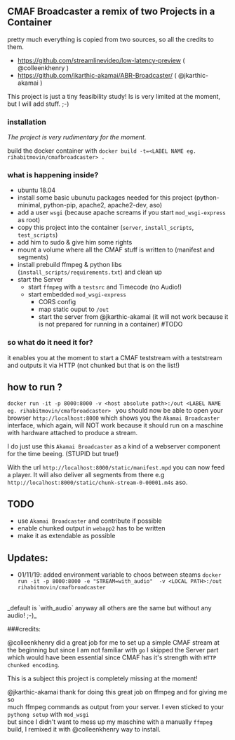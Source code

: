 
## CMAF Broadcaster a remix of two Projects in a Container

 pretty much everything is copied from two sources, so all the credits to them.

 - https://github.com/streamlinevideo/low-latency-preview ( @colleenkhenry )
 - https://github.com/jkarthic-akamai/ABR-Broadcaster/ ( @jkarthic-akamai )

This project is just a tiny feasibility study!
Is is very limited at the moment, but I will add stuff. ;-)

### installation
_The project is very rudimentary for the moment._

build the docker container with
`docker build -t=<LABEL NAME eg. rihabitmovin/cmafbroadcaster> .`

### what is happening inside?

- ubuntu 18.04
- install some basic ubunutu packages needed for this project (python-minimal, python-pip, apache2, apache2-dev, aso)
- add a user `wsgi` (because apache screams if you start `mod_wsgi-express` as root)
- copy this project into the container (`server`, `install_scripts`, `test_scripts`)
- add him to sudo & give him some rights
- mount a volume where all the CMAF stuff is written to (manifest and segments)
- install prebuild ffmpeg & python libs (`install_scripts/requirements.txt`) and clean up
- start the Server
  - start `ffmpeg` with a `testsrc` and Timecode (no Audio!)
  - start embedded `mod_wsgi-express`
    - CORS config
    - map static ouput to `/out`
    - start the server from @jkarthic-akamai (it will not work because it is not prepared for running in a container) #TODO

### so what do it need it for?

it enables you at the moment to start a CMAF teststream with a teststream and outputs it via HTTP (not chunked but that is on the list!)

## how to run ?

`docker run -it -p 8000:8000 -v <host absolute path>:/out <LABEL NAME eg. rihabitmovin/cmafbroadcaster>
`
you should now be able to open your browser `http://localhost:8000` which shows you the `Akamai Broadcaster` interface, which again, will NOT work because it should run on a maschine with hardware attached to produce a stream.

I do just use this `Akamai Broadcaster` as a kind of a webserver component for the time beeing. (STUPID but true!)

With the url `http://localhost:8000/static/manifest.mpd` you can now feed a player. It will also deliver all segments from there e.g `http://localhost:8000/static/chunk-stream-0-00001.m4s` aso.

## TODO

- use `Akamai Broadcaster` and contribute if possible
- enable chunked output in `webapp2` has to be written
- make it as extendable as possible

## Updates:

- 01/11/19: added environment variable to choos between steams
`docker run -it -p 8000:8000 -e "STREAM=with_audio"  -v <LOCAL PATH>:/out rihabitmovin/cmafbroadcaster`
<br>
_default is `with_audio` anyway all others are the same but without any audio! ;-)_

###credits:

 @colleenkhenry did a great job for me to set up a simple CMAF stream at the beginning
but since I am not familiar with `go` I skipped the Server part <br>
which would have been essential since CMAF has it's strength with `HTTP chunked encoding`.

This is a subject this project is completely missing at the moment!

@jkarthic-akamai thank for doing this great job on ffmpeg and for giving me so <br>
much ffmpeg commands as output from your server. I even sticked to your `pythong setup` with `mod_wsgi` <br>
but since I didn't want to mess up my maschine with a manually `ffmpeg` build, I remixed it with @colleenkhenry way to install.
